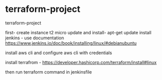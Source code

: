 # terraform-project
terraform-project

first- create instance t2 micro
update and install- apt-get update
install jenkins - use documentation https://www.jenkins.io/doc/book/installing/linux/#debianubuntu

install aws cli and configure aws cli with credentials 

install terrafrom - https://developer.hashicorp.com/terraform/install#linux

then run terraform command in jenkinsfile 
